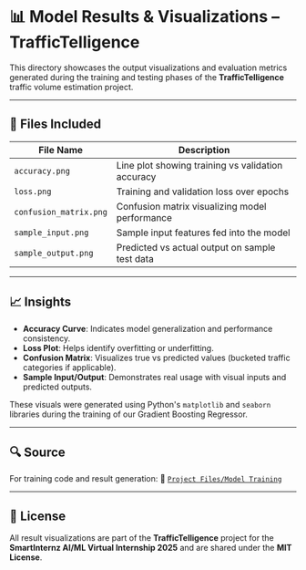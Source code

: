 # 📊 Model Results & Visualizations – TrafficTelligence

This directory showcases the output visualizations and evaluation metrics generated during the training and testing phases of the **TrafficTelligence** traffic volume estimation project.

---

## 📁 Files Included

| File Name            | Description                                         |
|----------------------|-----------------------------------------------------|
| `accuracy.png`       | Line plot showing training vs validation accuracy   |
| `loss.png`           | Training and validation loss over epochs            |
| `confusion_matrix.png` | Confusion matrix visualizing model performance     |
| `sample_input.png`   | Sample input features fed into the model            |
| `sample_output.png`  | Predicted vs actual output on sample test data      |

---

## 📈 Insights

- **Accuracy Curve**: Indicates model generalization and performance consistency.
- **Loss Plot**: Helps identify overfitting or underfitting.
- **Confusion Matrix**: Visualizes true vs predicted values (bucketed traffic categories if applicable).
- **Sample Input/Output**: Demonstrates real usage with visual inputs and predicted outputs.

These visuals were generated using Python's `matplotlib` and `seaborn` libraries during the training of our Gradient Boosting Regressor.

---

## 🔍 Source

For training code and result generation:
🔗 [`Project Files/Model Training`](../Project%20Files/Model%20Training)

---

## 📝 License

All result visualizations are part of the **TrafficTelligence** project for the  
**SmartInternz AI/ML Virtual Internship 2025** and are shared under the **MIT License**.

